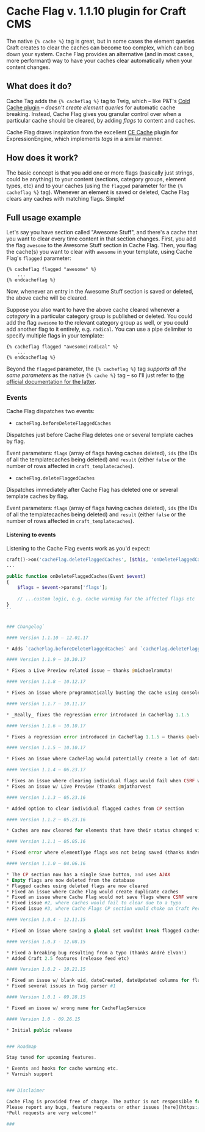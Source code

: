 # Cache Flag v. 1.1.10 plugin for Craft CMS

The native ```{% cache %}``` tag is great, but in some cases the element queries Craft creates to clear the caches can become too complex, which can bog down your system. Cache Flag provides an alternative (and in most cases, more performant) way to have your caches clear automatically when your content changes.

## What does it do?

Cache Tag adds the ```{% cacheflag %}``` tag to Twig, which – like P&T's [Cold Cache plugin](https://github.com/pixelandtonic/ColdCache) – _doesn't create element queries_ for automatic cache breaking. Instead, Cache Flag gives you granular control over when a particular cache should be cleared, by adding _flags_ to content and caches.

Cache Flag draws inspiration from the excellent [CE Cache](http://www.causingeffect.com/software/expressionengine/ce-cache) plugin for ExpressionEngine, which implements _tags_ in a similar manner.

## How does it work?

The basic concept is that you add one or more flags (basically just strings, could be anything) to your content (sections, category groups, element types, etc) and to your caches (using the ```flagged``` parameter for the ```{% cacheflag %}``` tag). Whenever an element is saved or deleted, Cache Flag clears any caches with matching flags. Simple!

## Full usage example

Let's say you have section called "Awesome Stuff", and there's a cache that you want to clear every time content in that section changes. First, you add the flag ```awesome``` to the Awesome Stuff section in Cache Flag. Then, you flag the cache(s) you want to clear with ```awesome``` in your template, using Cache Flag's ```flagged``` parameter:

```jinja
{% cacheflag flagged "awesome" %}
    ...
{% endcacheflag %}
```

Now, whenever an entry in the Awesome Stuff section is saved or deleted, the above cache will be cleared.

Suppose you also want to have the above cache cleared whenever a _category_ in a particular category group is published or deleted. You could add the flag ```awesome``` to the relevant category group as well, or you could add another flag to it entirely, e.g. ```radical```. You can use a pipe delimiter to specify multiple flags in your template:


```jinja
{% cacheflag flagged "awesome|radical" %}
    ...
{% endcacheflag %}
```


Beyond the ```flagged``` parameter, the ```{% cacheflag %}``` tag _supports all the same parameters_ as the native ```{% cache %}``` tag – so I'll just refer to [the official documentation for the latter](http://buildwithcraft.com/docs/templating/cache).

### Events

Cache Flag dispatches two events:

* `cacheFlag.beforeDeleteFlaggedCaches`  

Dispatches just before Cache Flag deletes one or several template caches by flag.  

Event parameters: `flags` (array of flags having caches deleted), `ids` (the IDs of all the templatecaches being deleted) and `result` (either `false` or the number of rows affected in `craft_templatecaches`).   

* `cacheFlag.deleteFlaggedCaches`  

Dispatches immediately after Cache Flag has deleted one or several template caches by flag.  

Event parameters: `flags` (array of flags having caches deleted), `ids` (the IDs of all the templatecaches being deleted) and `result` (either `false` or the number of rows affected in `craft_templatecaches`).  

#### Listening to events

Listening to the Cache Flag events work as you'd expect:  

```php
craft()->on('cacheFlag.deleteFlaggedCaches', [$this, 'onDeleteFlaggedCaches']);
...

public function onDeleteFlaggedCaches(Event $event)
{
    $flags = $event->params['flags'];
    
    // ...custom logic, e.g. cache warming for the affected flags etc
}
``


### Changelog`

#### Version 1.1.10 – 12.01.17

* Adds `cacheFlag.beforeDeleteFlaggedCaches` and `cacheFlag.deleteFlaggedCaches` events

#### Version 1.1.9 – 10.30.17

* Fixes a Live Preview related issue – thanks @michaelramuta!

#### Version 1.1.8 – 10.12.17

* Fixes an issue where programmatically busting the cache using console commands or non-CP HTTP requests was impossible

#### Version 1.1.7 – 10.11.17

* _Really_ fixes the regression error introduced in CacheFlag 1.1.5

#### Version 1.1.6 – 10.10.17

* Fixes a regression error introduced in CacheFlag 1.1.5 – thanks @aelvan!

#### Version 1.1.5 – 10.10.17

* Fixes an issue where CacheFlag would potentially create a lot of database queries when a keyed, non-global template cache was made global

#### Version 1.1.4 – 06.23.17

* Fixes an issue where clearing individual flags would fail when CSRF was enabled (thanks @aelvan)
* Fixes an issue w/ Live Preview (thanks @mjatharvest

#### Version 1.1.3 – 05.23.16

* Added option to clear individual flagged caches from CP section

#### Version 1.1.2 – 05.23.16

* Caches are now cleared for elements that have their status changed via element indexes

#### Version 1.1.1 – 05.05.16

* Fixed error where elementType flags was not being saved (thanks André)

#### Version 1.1.0 – 04.06.16

* The CP section now has a single Save button, and uses AJAX
* Empty flags are now deleted from the database
* Flagged caches using deleted flags are now cleared
* Fixed an issue where Cache Flag would create duplicate caches
* Fixed an issue where Cache Flag would not save flags where CSRF were enabled
* Fixed issue #2, where caches would fail to clear due to a typo
* Fixed issue #3, where Cache Flags CP section would choke on Craft Personal & Client

#### Version 1.0.4 - 12.11.15

* Fixed an issue where saving a global set wouldnt break flagged caches

#### Version 1.0.3 - 12.08.15

* Fixed a breaking bug resulting from a typo (thanks André Elvan!)
* Added Craft 2.5 features (release feed etc)

#### Version 1.0.2 - 10.21.15

* Fixed an issue w/ blank uid, dateCreated, dateUpdated columns for flagged caches
* Fixed several issues in Twig parser #1

#### Version 1.0.1 - 09.28.15

* Fixed an issue w/ wrong name for CacheFlagService

#### Version 1.0 - 09.26.15

* Initial public release


### Roadmap

Stay tuned for upcoming features.

* Events and hooks for cache warming etc.
* Varnish support


### Disclaimer

Cache Flag is provided free of charge. The author is not responsible for any data loss or other problems resulting from the use of this plugin.
Please report any bugs, feature requests or other issues [here](https://github.com/mmikkel/CacheFlag-Craft/issues). As Cache Flag is a hobby project, no promises are made regarding response time, feature implementations or bug amendments.
*Pull requests are very welcome!*

###
